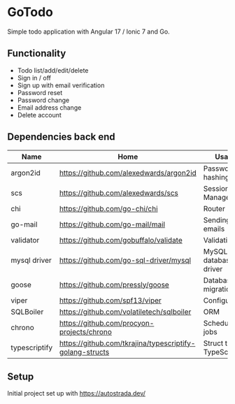 # GoTodo

Simple todo application with Angular 17 / Ionic 7 and Go.

## Functionality
  - Todo list/add/edit/delete
  - Sign in / off
  - Sign up with email verification
  - Password reset
  - Password change
  - Email address change
  - Delete account


## Dependencies back end

| Name  | Home | Usage | 
|-------|------|-------|
| argon2id  | https://github.com/alexedwards/argon2id   | Password hashing |
| scs  | https://github.com/alexedwards/scs  | Session Management |
| chi  | https://github.com/go-chi/chi  | Router |
| go-mail  | https://github.com/go-mail/mail   | Sending emails |
| validator  | https://github.com/gobuffalo/validate   | Validation |
| mysql driver  | https://github.com/go-sql-driver/mysql   | MySQL database driver |
| goose | https://github.com/pressly/goose   | Database migration |
| viper | https://github.com/spf13/viper   | Configuration |
| SQLBoiler  |  https://github.com/volatiletech/sqlboiler  | ORM |
| chrono | https://github.com/procyon-projects/chrono | Scheduling jobs |
| typescriptify | https://github.com/tkrajina/typescriptify-golang-structs | Struct to TypeScript |


## Setup

Initial project set up with https://autostrada.dev/

